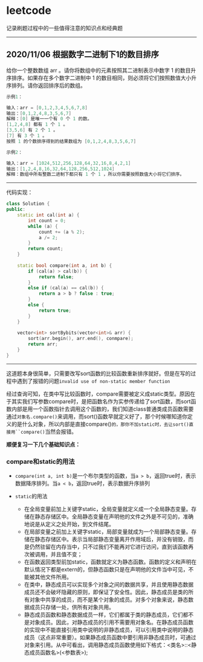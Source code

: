 # leetcode

 记录刷题过程中的一些值得注意的知识点和经典题

***

## 2020/11/06	根据数字二进制下1的数目排序

给你一个整数数组 arr 。请你将数组中的元素按照其二进制表示中数字 1 的数目升序排序。如果存在多个数字二进制中 1 的数目相同，则必须将它们按照数值大小升序排列。请你返回排序后的数组。

```c++
示例1：

输入：arr = [0,1,2,3,4,5,6,7,8]
输出：[0,1,2,4,8,3,5,6,7]
解释：[0] 是唯一一个有 0 个 1 的数。
[1,2,4,8] 都有 1 个 1 。
[3,5,6] 有 2 个 1 。
[7] 有 3 个 1 。
按照 1 的个数排序得到的结果数组为 [0,1,2,4,8,3,5,6,7]

示例2：

输入：arr = [1024,512,256,128,64,32,16,8,4,2,1]
输出：[1,2,4,8,16,32,64,128,256,512,1024]
解释：数组中所有整数二进制下都只有 1 个 1 ，所以你需要按照数值大小将它们排序。
```

***

代码实现：

```c++
class Solution {
public:
    static int cal(int a) {
        int count = 0;
        while (a) {
            count += (a % 2);
            a /= 2;
        }
        return count;
    }
    
    static bool compare(int a, int b) {
        if (cal(a) > cal(b)) {
            return false;
        }
        else if (cal(a) == cal(b)) {
            return a > b ? false : true;
        }
        else {
            return true;
        }
    }
    
    vector<int> sortBybits(vector<int>& arr) {
 		sort(arr.begin(), arr.end(), conmpare);
        return arr;
    }
}
```

***

这道题本身很简单，只需要改写sort函数的比较函数重新排序就好。但是在写的过程中遇到了报错的问题`invalid use of non-static member function`

经过查询可知，在类中写比较函数时，compare需要被定义成static类型。原因在于其实我们写参数compare时，是把函数名作为实参传递给了sort函数，而sort函数内部是用一个函数指针去调用这个函数的，我们知道class普通类成员函数需要通过`对象名.compare()`来调用，而sort()函数早就定义好了，那个时候哪知道你定义的是什么对象，所以内部是直接compare()`的，那你不加static时，去让sort()直接用``compare()`当然会报错。

**顺便复习一下几个基础知识点：**

### compare和static的用法

- `compare(int a, int b)`是一个布尔类型的函数，当`a > b`，返回true时，表示数据降序排列。当`a < b`，返回true时，表示数据升序排列

- `static`的用法
  - 在全局变量前加上关键字static，全局变量就定义成一个全局静态变量。存储在静态存储区中。全局静态变量在声明他的文件之外是不可见的，准确地说是从定义之处开始，到文件结尾。
  - 在局部变量之前加上关键字static，局部变量就成为一个局部静态变量。存储在静态存储区中。表示当局部静态变量离开作用域后，并没有销毁，而是仍然驻留在内存当中，只不过我们不能再对它进行访问，直到该函数再次被调用，并且值不变；
  - 在函数返回类型前加static，函数就定义为静态函数。函数的定义和声明在默认情况下都是extern的，但静态函数只是在声明他的文件当中可见，不能被其他文件所用。
  - 在类中，静态成员可以实现多个对象之间的数据共享，并且使用静态数据成员还不会破坏隐藏的原则，即保证了安全性。因此，静态成员是类的所有对象中共享的成员，而不是某个对象的成员。对多个对象来说，静态数据成员只存储一处，供所有对象共用。
  - 静态成员函数和静态数据成员一样，它们都属于类的静态成员，它们都不是对象成员。因此，对静态成员的引用不需要用对象名。在静态成员函数的实现中不能直接引用类中说明的非静态成员，可以引用类中说明的静态成员（这点非常重要）。如果静态成员函数中要引用非静态成员时，可通过对象来引用。从中可看出，调用静态成员函数使用如下格式：<类名>::<静态成员函数名>(<参数表>);